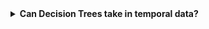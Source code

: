 <details>
<summary><b>Can Decision Trees take in temporal data?</b></summary>

<br>

Nope. You could ask "why don't we add in a new feature called `time` and call it a day?". 

### Your headaches
Imagine Decision Trees *could* learn temporal information. If you added a feature for `time`, you're okay for the most part if your time is discrete ie. `t = 1, 2, 3, ..., T`. You are absolutely screwed if your time is continuous which is the case for most real-life applications. Your rows, and hence, your dataset, will blow up exponentially for each sample/instance.

Your discrete time dataset (or words or daily stock prices) would look like this. How would you even make this Decision-Tree-friendly?

| Sample Index   | Token Index | Vector Repr | Label |
| -------------- | ----------- | ----------- | ----- |
| 1              | 1           | w\_1        | 1     |
|                | 2           | w\_2        | 1     |
|                | 3           | w\_3        | 1     |
|                | 4           | w\_4        | 1     |
| 2              | 1           | w\_1        | 0     |
|                | 2           | w\_2        | 0     |
|                | 3           | w\_3        | 0     |
|                | 4           | w\_4        | 0     |
|                | 5           | w\_5        | 0     |
|                | 6           | w\_6        | 0     |
| 3              | 1           | w\_1        | 1     |
|                | 2           | w\_2        | 1     |
|                | 3           | w\_3        | 1     |

### Temporal features
Temporal features indicate a sequential nature to the instances, likely spanning multiple timesteps each. They have a general pattern of `x_i = [v_1, v_2, v_3, ..., v_T]` where `T` is the number of timesteps and `v_t` is some vector representation of each timestep (words, pixels, or daily stock price, for example). 

This brings me to the concept of *Recurrence* where the future timestep depends on what came before. As in, `P(v_{t+1} | [v_1, v_2, ..., v_t])`. To predict data in the future, you need to know data in the past. 

## How Decision Trees learn

As such, purely going by how Decision Trees learn over data, you can't re-feed related data into a Decision Tree. Every single sample you send through a DT is assumed to be independent of all other samples or inputs fed into it. Your task with a DT is *ideal path selection* ie. finding your way to some arbitrary leaf node for the final classification. There is no going back up in any way once you start going down. Once you pass a branch, you will never go back up that branch ever again.

> It's a one way ticket downwards to the leaves.

A Decision Tree takes in inputs and produces a prediction that's either a label (Classification) or numeric real value (Regression Trees). It does not spit out temporal vectors used to encode your dataset samples. There is no way of passing in 2-dimensional inputs into your DT, just 1-dimensional.

## Think harder
Here's a rule of thumb:

> If you can't easily break up a dataset using `if-else` statements, a Decision Tree is the wrong model for that task.

Why? A Decision Tree is essentially a glorified, fancy `if-else` statement generator that comes up with the conditions by itself using stuff like Information Gain and Entropy. If it can't do that, you can't use a DT for the problem at hand. Use something else.
</details>